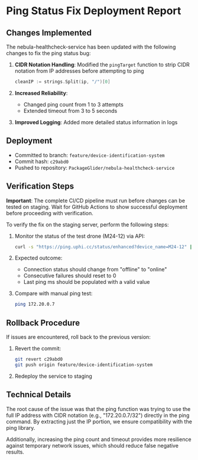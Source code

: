 # Ping Status Fix Deployment Report

## Changes Implemented

The nebula-healthcheck-service has been updated with the following changes to fix the ping status bug:

1. **CIDR Notation Handling**: Modified the `pingTarget` function to strip CIDR notation from IP addresses before attempting to ping

   ```go
   cleanIP := strings.Split(ip, "/")[0]
   ```

2. **Increased Reliability**:

   - Changed ping count from 1 to 3 attempts
   - Extended timeout from 3 to 5 seconds

3. **Improved Logging**: Added more detailed status information in logs

## Deployment

- Committed to branch: `feature/device-identification-system`
- Commit hash: `c29abd0`
- Pushed to repository: `PackageGlider/nebula-healthcheck-service`

## Verification Steps

**Important**: The complete CI/CD pipeline must run before changes can be tested on staging. Wait for GitHub Actions to show successful deployment before proceeding with verification.

To verify the fix on the staging server, perform the following steps:

1. Monitor the status of the test drone (M24-12) via API:

   ```bash
   curl -s "https://ping.uphi.cc/status/enhanced?device_name=M24-12" | jq '.'
   ```

2. Expected outcome:

   - Connection status should change from "offline" to "online"
   - Consecutive failures should reset to 0
   - Last ping ms should be populated with a valid value

3. Compare with manual ping test:
   ```bash
   ping 172.20.0.7
   ```

## Rollback Procedure

If issues are encountered, roll back to the previous version:

1. Revert the commit:

   ```bash
   git revert c29abd0
   git push origin feature/device-identification-system
   ```

2. Redeploy the service to staging

## Technical Details

The root cause of the issue was that the ping function was trying to use the full IP address with CIDR notation (e.g., "172.20.0.7/32") directly in the ping command. By extracting just the IP portion, we ensure compatibility with the ping library.

Additionally, increasing the ping count and timeout provides more resilience against temporary network issues, which should reduce false negative results.
